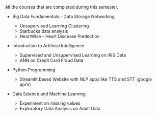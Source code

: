 All the courses that are completed during this semester.
* Big Data Fundamentals - Data Storage Networking
  - Unsupervised Learning Clustering
  -  Starbucks data analysis 
  -  HeartWise - Heart Discease Predection 
 
 * Introduction to Artificial Intelligence
    -  Supervised and Unsupervised Learning on IRIS Data
    -  ANN on Credit Card Fraud Data
 
 * Python Programming
    - Streamlit based Website with NLP apps like TTS and STT (google api's)
 
 * Data Science and Machine Learning
      - Experiment on missing values
      - Exploratory Data Analysis on Adult Data
